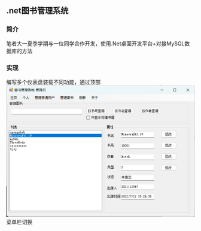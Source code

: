 ## .net图书管理系统

### 简介

笔者大一夏季学期与一位同学合作开发，使用.Net桌面开发平台+对接MySQL数据库的方法

### 实现

编写多个仪表盘装载不同功能，通过顶部![img](.NET图书管理系统.assets/图书管理系统.png)菜单栏切换